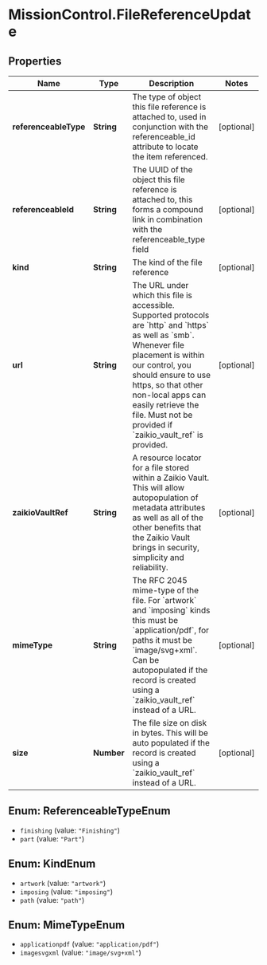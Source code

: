 # MissionControl.FileReferenceUpdate

## Properties
Name | Type | Description | Notes
------------ | ------------- | ------------- | -------------
**referenceableType** | **String** | The type of object this file reference is attached to, used in conjunction with the referenceable_id attribute to locate the item referenced. | [optional] 
**referenceableId** | **String** | The UUID of the object this file reference is attached to, this forms a compound link in combination with the referenceable_type field | [optional] 
**kind** | **String** | The kind of the file reference | [optional] 
**url** | **String** | The URL under which this file is accessible. Supported protocols are &#x60;http&#x60; and &#x60;https&#x60; as well as &#x60;smb&#x60;. Whenever file placement is within our control, you should ensure to use https, so that other non-local apps can easily retrieve the file. Must not be provided if &#x60;zaikio_vault_ref&#x60; is provided. | [optional] 
**zaikioVaultRef** | **String** | A resource locator for a file stored within a Zaikio Vault. This will allow autopopulation of metadata attributes as well as all of the other benefits that the Zaikio Vault brings in security, simplicity and reliability. | [optional] 
**mimeType** | **String** | The RFC 2045 mime-type of the file. For &#x60;artwork&#x60; and &#x60;imposing&#x60; kinds this must be &#x60;application/pdf&#x60;, for paths it must be &#x60;image/svg+xml&#x60;. Can be autopopulated if the record is created using a &#x60;zaikio_vault_ref&#x60; instead of a URL. | [optional] 
**size** | **Number** | The file size on disk in bytes. This will be auto populated if the record is created using a &#x60;zaikio_vault_ref&#x60; instead of a URL. | [optional] 

<a name="ReferenceableTypeEnum"></a>
## Enum: ReferenceableTypeEnum

* `finishing` (value: `"Finishing"`)
* `part` (value: `"Part"`)


<a name="KindEnum"></a>
## Enum: KindEnum

* `artwork` (value: `"artwork"`)
* `imposing` (value: `"imposing"`)
* `path` (value: `"path"`)


<a name="MimeTypeEnum"></a>
## Enum: MimeTypeEnum

* `applicationpdf` (value: `"application/pdf"`)
* `imagesvgxml` (value: `"image/svg+xml"`)

